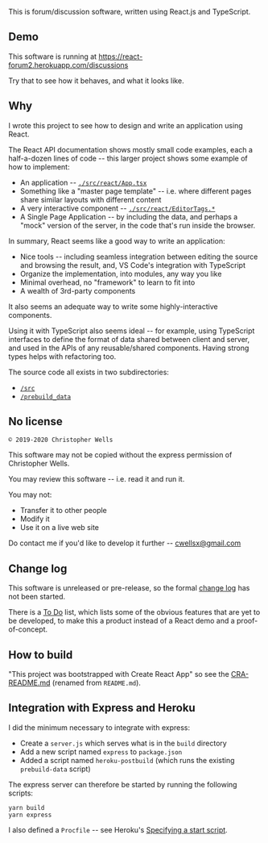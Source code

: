 This is forum/discussion software, written using React.js and TypeScript.

## Demo

This software is running at https://react-forum2.herokuapp.com/discussions

Try that to see how it behaves, and what it looks like.

## Why

I wrote this project to see how to design and write an application using React.

The React API documentation shows mostly small code examples,
each a half-a-dozen lines of code -- this larger project shows some example of how to implement:

- An application
  -- [`./src/react/App.tsx`](./src/react/App.tsx)
- Something like a "master page template"
  -- i.e. where different pages share similar layouts with different content
- A very interactive component
  -- [`./src/react/EditorTags.*`](./src/react/EDITORTAGS.md)
- A Single Page Application
  -- by including the data, and perhaps a "mock" version of the server, in the code that's run inside the browser.

In summary, React seems like a good way to write an application:

- Nice tools -- including seamless integration between editing the source and browsing the result,
and, VS Code's integration with TypeScript
- Organize the implementation, into modules, any way you like
- Minimal overhead, no "framework" to learn to fit into
- A wealth of 3rd-party components

It also seems an adequate way to write some highly-interactive components.

Using it with TypeScript also seems ideal -- for example,
using TypeScript interfaces to define the format of data shared  between client and server,
and used in the APIs of any reusable/shared components.
Having strong types helps with refactoring too.

The source code all exists in two subdirectories:

- [`/src`](./src)
- [`/prebuild_data`](./prebuild_data)

## No license

    © 2019-2020 Christopher Wells

This software may not be copied without the express permission of Christopher Wells.

You may review this software -- i.e. read it and run it.

You may not:

- Transfer it to other people
- Modify it
- Use it on a live web site

Do contact me if you'd like to develop it further --
cwellsx@gmail.com

## Change log

This software is unreleased or pre-release, so the formal [change log](./CHANGELOG.md) has not been started.

There is a [To Do](./TODO.md) list, which lists some of the obvious features that are yet to be developed,
to make this a product instead of a React demo and a proof-of-concept.

## How to build

"This project was bootstrapped with Create React App" so see
the [CRA-README.md](./CRA-README.md) (renamed from `README.md`).

## Integration with Express and Heroku

I did the minimum necessary to integrate with express:

- Create a `server.js` which serves what is in the `build` directory
- Add a new script named `express` to `package.json`
- Added a script named `heroku-postbuild` (which runs the existing `prebuild-data` script)

The express server can therefore be started by running the following scripts:

```
yarn build
yarn express
```

I also defined a `Procfile` -- see Heroku's
[Specifying a start script](https://devcenter.heroku.com/articles/deploying-nodejs#specifying-a-start-script).

